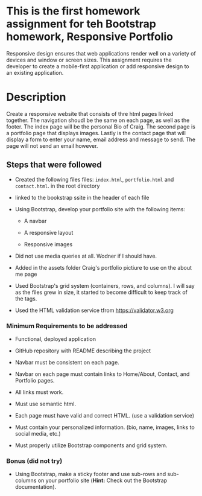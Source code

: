 # This is the first homework assignment for teh Bootstrap homework, Responsive Portfolio

Responsive design ensures that web applications render well on a variety of devices and window or screen sizes. This assignment requires the developer to create a mobile-first application or add responsive design to an existing application.

# Description

Create a responsive website that consists of thre html pages linked together. The navigation shoudl be the same on each page, as well as the footer. The index page will be the personal Bio of Craig. The second page is a portfolio page that displays images. Lastly is the contact page that will display a form to enter your name, email address and message to send. The page will not send an email however.

## Steps that were followed

- Created the following files files: `index.html`, `portfolio.html` and `contact.html`. in the root directory

- linked to the bookstrap ssite in the header of each file

- Using Bootstrap, develop your portfolio site with the following items:

  - A navbar

  - A responsive layout

  - Responsive images

- Did not use media queries at all. Wodner if I should have.

- Added in the assets folder Craig's portfolio pictiure to use on the about me page

- Used Bootstrap's grid system (containers, rows, and columns). I will say as the files grew in size, it started to become difficult to keep track of the tags.

- Used the HTML validation service tfrom https://validator.w3.org

### Minimum Requirements to be addressed

- Functional, deployed application

- GitHub repository with README describing the project

- Navbar must be consistent on each page.

- Navbar on each page must contain links to Home/About, Contact, and Portfolio pages.

- All links must work.

- Must use semantic html.

- Each page must have valid and correct HTML. (use a validation service)

- Must contain your personalized information. (bio, name, images, links to social media, etc.)

- Must properly utilize Bootstrap components and grid system.

### Bonus (did not try)

- Using Bootstrap, make a sticky footer and use sub-rows and sub-columns on your portfolio site (**Hint:** Check out the Bootstrap documentation).

